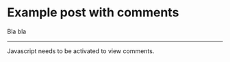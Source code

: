 Example post with comments
==========================

Bla bla


---

<section id="isso-thread">
    <noscript>Javascript needs to be activated to view comments.</noscript>
</section>

